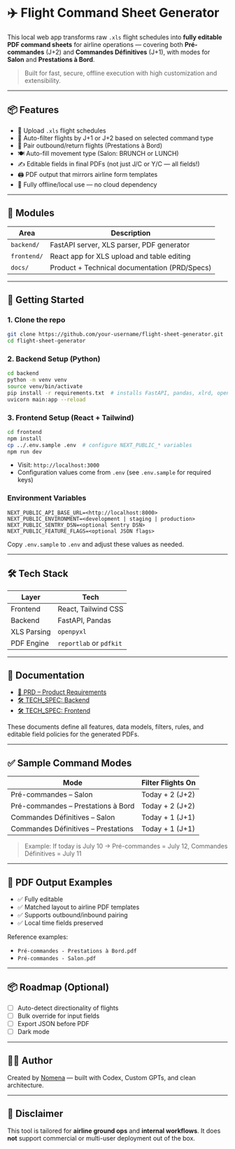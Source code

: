 # ✈️ Flight Command Sheet Generator

This local web app transforms raw `.xls` flight schedules into **fully editable PDF command sheets** for airline operations — covering both **Pré-commandes** (J+2) and **Commandes Définitives** (J+1), with modes for **Salon** and **Prestations à Bord**.

> Built for fast, secure, offline execution with high customization and extensibility.

---

## 📦 Features

- 🧾 Upload `.xls` flight schedules
- 📆 Auto-filter flights by J+1 or J+2 based on selected command type
- 🔄 Pair outbound/return flights (Prestations à Bord)
- 🍽️ Auto-fill movement type (Salon: BRUNCH or LUNCH)
- ✍️ Editable fields in final PDFs (not just J/C or Y/C — all fields!)
- 🖨️ PDF output that mirrors airline form templates
- 🔐 Fully offline/local use — no cloud dependency

---

## 📁 Modules

| Area        | Description                                   |
| ----------- | --------------------------------------------- |
| `backend/`  | FastAPI server, XLS parser, PDF generator     |
| `frontend/` | React app for XLS upload and table editing    |
| `docs/`     | Product + Technical documentation (PRD/Specs) |

---

## 🚀 Getting Started

### 1. Clone the repo

```bash
git clone https://github.com/your-username/flight-sheet-generator.git
cd flight-sheet-generator
```

### 2. Backend Setup (Python)

```bash
cd backend
python -m venv venv
source venv/bin/activate
pip install -r requirements.txt  # installs FastAPI, pandas, xlrd, openpyxl, pytest and httpx
uvicorn main:app --reload
```

### 3. Frontend Setup (React + Tailwind)

```bash
cd frontend
npm install
cp ../.env.sample .env  # configure NEXT_PUBLIC_* variables
npm run dev
```

- Visit: `http://localhost:3000`
- Configuration values come from `.env` (see `.env.sample` for required keys)

### Environment Variables

```
NEXT_PUBLIC_API_BASE_URL=<http://localhost:8000>
NEXT_PUBLIC_ENVIRONMENT=<development | staging | production>
NEXT_PUBLIC_SENTRY_DSN=<optional Sentry DSN>
NEXT_PUBLIC_FEATURE_FLAGS=<optional JSON flags>
```

Copy `.env.sample` to `.env` and adjust these values as needed.

---

## 🛠 Tech Stack

| Layer       | Tech                    |
| ----------- | ----------------------- |
| Frontend    | React, Tailwind CSS     |
| Backend     | FastAPI, Pandas         |
| XLS Parsing | `openpyxl`              |
| PDF Engine  | `reportlab` or `pdfkit` |

---

## 📄 Documentation

- [📘 PRD – Product Requirements](./docs/PRD.md)
- [🛠 TECH_SPEC: Backend](./docs/backend/TECH_SPEC.md)
- [🛠 TECH_SPEC: Frontend](./docs/frontend/TECH_SPEC.md)

These documents define all features, data models, filters, rules, and editable field policies for the generated PDFs.

---

## ✅ Sample Command Modes

| Mode                                | Filter Flights On |
| ----------------------------------- | ----------------- |
| Pré-commandes – Salon               | Today + 2 (J+2)   |
| Pré-commandes – Prestations à Bord  | Today + 2 (J+2)   |
| Commandes Définitives – Salon       | Today + 1 (J+1)   |
| Commandes Définitives – Prestations | Today + 1 (J+1)   |

> Example: If today is July 10 → Pré-commandes = July 12, Commandes Définitives = July 11

---

## 🧪 PDF Output Examples

- ✅ Fully editable
- ✅ Matched layout to airline PDF templates
- ✅ Supports outbound/inbound pairing
- ✅ Local time fields preserved

Reference examples:

- `Pré-commandes - Prestations à Bord.pdf`
- `Pré-commandes - Salon.pdf`

---

## 📦 Roadmap (Optional)

- [ ] Auto-detect directionality of flights
- [ ] Bulk override for input fields
- [ ] Export JSON before PDF
- [ ] Dark mode

---

## 👨‍✈️ Author

Created by [Nomena](https://github.com/nomenarkt) — built with Codex, Custom GPTs, and clean architecture.

---

## 🛑 Disclaimer

This tool is tailored for **airline ground ops** and **internal workflows**. It does **not** support commercial or multi-user deployment out of the box.

